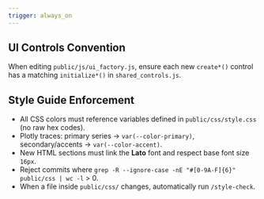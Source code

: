 ```yaml
---
trigger: always_on
---
```


## UI Controls Convention
When editing `public/js/ui_factory.js`, ensure each new `create*()` control has a matching `initialize*()` in `shared_controls.js`.


## Style Guide Enforcement
- All CSS colors must reference variables defined in `public/css/style.css` (no raw hex codes).
- Plotly traces: primary series → `var(--color-primary)`, secondary/accents → `var(--color-accent)`.
- New HTML sections must link the **Lato** font and respect base font size `16px`.
- Reject commits where `grep -R --ignore-case -nE "#[0-9A-F]{6}" public/css | wc -l` > 0.
- When a file inside `public/css/` changes, automatically run `/style-check`.